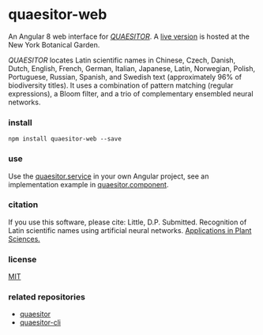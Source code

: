 # quaesitor-web
An Angular 8 web interface for [*QUAESITOR*](https://github.com/dpl10/quaesitor). A [live version](https://www.nybg.org/files/scientists/dlittle/quaesitor-web/) is hosted at the New York Botanical Garden.

*QUAESITOR* locates Latin scientific names in Chinese, Czech, Danish, Dutch, English, French, German, Italian, Japanese, Latin, Norwegian, Polish, Portuguese, Russian, Spanish, and Swedish text (approximately 96% of biodiversity titles). It uses a combination of pattern matching (regular expressions), a Bloom filter, and a trio of complementary ensembled neural networks.

### install
`npm install quaesitor-web --save`

### use
Use the [quaesitor.service](https://github.com/dpl10/quaesitor-web/blob/master/src/app/quaesitor.service.ts) in your own Angular project, see an implementation example in [quaesitor.component](https://github.com/dpl10/quaesitor-web/blob/master/src/app/quaesitor/quaesitor.component.ts).

### citation
If you use this software, please cite: Little, D.P. Submitted. Recognition of Latin scientific names using artificial neural networks. [Applications in Plant Sciences.](https://doi.org/ADD_DOI)

### license
[MIT](https://github.com/dpl10/quaesitor-web/blob/master/LICENSE)

### related repositories
* [quaesitor](https://github.com/dpl10/quaesitor)
* [quaesitor-cli](https://github.com/dpl10/quaesitor-cli)

